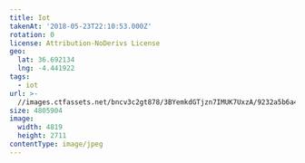 ```yaml
---
title: Iot
takenAt: '2018-05-23T22:10:53.000Z'
rotation: 0
license: Attribution-NoDerivs License
geo:
  lat: 36.692134
  lng: -4.441922
tags:
  - iot
url: >-
  //images.ctfassets.net/bncv3c2gt878/3BYemkdGTjzn7IMUK7UxzA/9232a5b6a44ec4394901835133677a55/iot_41407730335_o
size: 4805904
image:
  width: 4819
  height: 2711
contentType: image/jpeg
---
```


